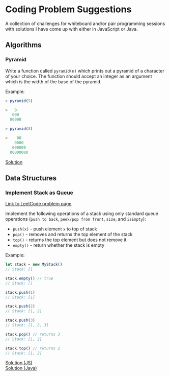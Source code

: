 # Coding Problem Suggestions

A collection of challenges for whiteboard and/or pair programming sessions with solutions I have come up with either in JavaScript or Java.

## Algorithms

### Pyramid ###

Write a function called `pyramid(n)` which prints out a pyramid of a character of your choice. The function should accept an integer as an argument which is the width of the base of the pyramid.

Example:
```js
> pyramid(5)

>   0
   000
  00000

> pyramid(8)

>    00
    0000
   000000
  00000000
```
[Solution](https://github.com/christopher-tse/CodingProblems/blob/master/solutions/pyramid.js)

## Data Structures

### Implement Stack as Queue
[Link to LeetCode problem page](https://leetcode.com/problems/implement-stack-using-queues/tabs/description)

Implement the following operations of a stack using only standard queue operations (`push to back`, `peek/pop from front`, `size`, and `isEmpty`):
- `push(x)` - push element `x` to top of stack
- `pop()` - removes and returns the top element of the stack
- `top()` - returns the top element but does not remove it
- `empty()` - return whether the stack is empty

Example:

```js
let stack = new MyStack()
// Stack: []

stack.empty() // true
// Stack: []

stack.push(1)
// Stack: [1]

stack.push(2)
// Stack: [1, 2]

stack.push(3)
// Stack: [1, 2, 3]

stack.pop() // returns 3
// Stack: [1, 2]

stack.top() // returns 2
// Stack: [1, 2]
```

[Solution (JS)](https://github.com/christopher-tse/CodingProblems/blob/master/solutions/stackasqueue.js)  
[Solution (Java)](https://github.com/christopher-tse/CodingProblems/blob/master/solutions/stackasqueue.java)
